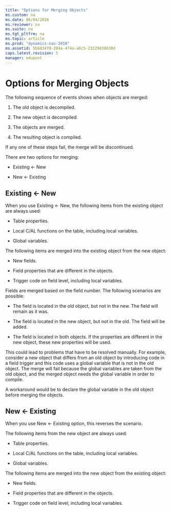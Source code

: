 ```yaml
---
title: "Options for Merging Objects"
ms.custom: na
ms.date: 06/04/2016
ms.reviewer: na
ms.suite: na
ms.tgt_pltfrm: na
ms.topic: article
ms.prod: "dynamics-nav-2018"
ms.assetid: 5b6834f0-204a-474a-a6c5-23229838630d
caps.latest.revision: 5
manager: edupont
---
```

# Options for Merging Objects
The following sequence of events shows when objects are merged:  
  
1.  The old object is decompiled.  
  
2.  The new object is decompiled.  
  
3.  The objects are merged.  
  
4.  The resulting object is compiled.  
  
 If any one of these steps fail, the merge will be discontinued.  
  
 There are two options for merging:  
  
-   Existing \<- New  
  
-   New \<- Existing  
  
## Existing \<- New  
 When you use Existing \<- New, the following items from the existing object are always used:  
  
-   Table properties.  
  
-   Local C/AL functions on the table, including local variables.  
  
-   Global variables.  
  
 The following items are merged into the existing object from the new object:  
  
-   New fields.  
  
-   Field properties that are different in the objects.  
  
-   Trigger code on field level, including local variables.  
  
 Fields are merged based on the field number. The following scenarios are possible:  
  
-   The field is located in the old object, but not in the new. The field will remain as it was.  
  
-   The field is located in the new object, but not in the old. The field will be added.  
  
-   The field is located in both objects. If the properties are different in the new object, these new properties will be used.  
  
 This could lead to problems that have to be resolved manually. For example, consider a new object that differs from an old object by introducing code in a field trigger and this code uses a global variable that is not in the old object. The merge will fail because the global variables are taken from the old object, and the merged object needs the global variable in order to compile.  
  
 A workaround would be to declare the global variable in the old object before merging the objects.  
  
## New \<- Existing  
 When you use New \<- Existing option, this reverses the scenario.  
  
 The following items from the new object are always used:  
  
-   Table properties.  
  
-   Local C/AL functions on the table, including local variables.  
  
-   Global variables.  
  
 The following items are merged into the new object from the existing object:  
  
-   New fields.  
  
-   Field properties that are different in the objects.  
  
-   Trigger code on field level, including local variables.